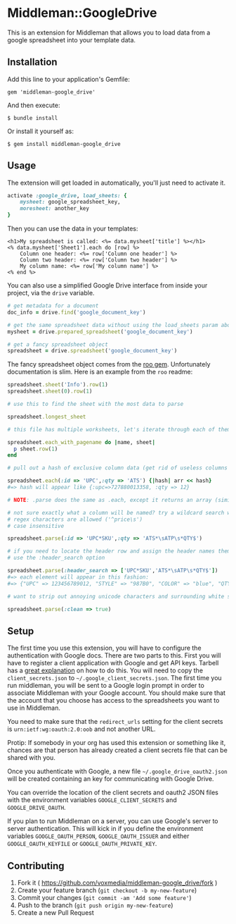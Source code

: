 # Middleman::GoogleDrive

This is an extension for Middleman that allows you to load data from a google 
spreadsheet into your template data.

## Installation

Add this line to your application's Gemfile:

    gem 'middleman-google_drive'

And then execute:

    $ bundle install

Or install it yourself as:

    $ gem install middleman-google_drive

## Usage

The extension will get loaded in automatically, you'll just need to activate it.

```ruby
activate :google_drive, load_sheets: {
    mysheet: google_spreadsheet_key,
    moresheet: another_key
}
```

Then you can use the data in your templates:

```erb
<h1>My spreadsheet is called: <%= data.mysheet['title'] %></h1>
<% data.mysheet['Sheet1'].each do [row] %>
    Column one header: <%= row['Column one header'] %>
    Column two header: <%= row['Column two header'] %>
    My column name: <%= row['My column name'] %>
<% end %>
```

You can also use a simplified Google Drive interface from inside your project, via the `drive`
variable.

```ruby
# get metadata for a document
doc_info = drive.find('google_document_key')

# get the same spreadsheet data without using the load_sheets param above
mysheet = drive.prepared_spreadsheet('google_document_key')

# get a fancy spreadsheet object
spreadsheet = drive.spreadsheet('google_document_key')
```

The fancy spreadsheet object comes from the [roo gem](https://github.com/Empact/roo). Unfortunately documentation is slim. Here is an example from the `roo` readme:

```ruby
spreadsheet.sheet('Info').row(1)
spreadsheet.sheet(0).row(1)

# use this to find the sheet with the most data to parse

spreadsheet.longest_sheet

# this file has multiple worksheets, let's iterate through each of them and process

spreadsheet.each_with_pagename do |name, sheet|
  p sheet.row(1)
end

# pull out a hash of exclusive column data (get rid of useless columns and save memory)

spreadsheet.each(:id => 'UPC',:qty => 'ATS') {|hash| arr << hash}
#=> hash will appear like {:upc=>727880013358, :qty => 12}

# NOTE: .parse does the same as .each, except it returns an array (similar to each vs. map)

# not sure exactly what a column will be named? try a wildcard search with the character *
# regex characters are allowed ('^price\s')
# case insensitive

spreadsheet.parse(:id => 'UPC*SKU',:qty => 'ATS*\sATP\s*QTY$')

# if you need to locate the header row and assign the header names themselves,
# use the :header_search option

spreadsheet.parse(:header_search => ['UPC*SKU','ATS*\sATP\s*QTY$'])
#=> each element will appear in this fashion:
#=> {"UPC" => 123456789012, "STYLE" => "987B0", "COLOR" => "blue", "QTY" => 78}

# want to strip out annoying unicode characters and surrounding white space?

spreadsheet.parse(:clean => true)
```

## Setup

The first time you use this extension, you will have to configure the authentication
with Google docs. There are two parts to this. First you will have to register
a client application with Google and get API keys. Tarbell has a [great
explanation](http://tarbell.readthedocs.org/en/latest/install.html#configure-google-spreadsheet-access-optional) on how to do this. You will need to copy the
`client_secrets.json` to `~/.google_client_secrets.json`. The first time you
run middleman, you will be sent to a Google login prompt in order to
associate Middleman with your Google account. You should make sure that the
account that you choose has access to the spreadsheets you want to use in
Middleman.

You need to make sure that the `redirect_urls` setting for the client secrets
is `urn:ietf:wg:oauth:2.0:oob` and not another URL.

Protip: If somebody in your org has used this extension or something like it,
chances are that person has already created a client secrets file that can be
shared with you.

Once you authenticate with Google, a new file `~/.google_drive_oauth2.json`
will be created containing an key for communicating with Google Drive.

You can override the location of the client secrets and oauth2 JSON files with
the environment variables `GOOGLE_CLIENT_SECRETS` and `GOOGLE_DRIVE_OAUTH`.

If you plan to run Middleman on a server, you can use Google's server to server
authentication. This will kick in if you define the environment variables
`GOOGLE_OAUTH_PERSON`, `GOOGLE_OAUTH_ISSUER` and either `GOOGLE_OAUTH_KEYFILE`
or `GOOGLE_OAUTH_PRIVATE_KEY`.

## Contributing

1. Fork it ( https://github.com/voxmedia/middleman-google_drive/fork )
2. Create your feature branch (`git checkout -b my-new-feature`)
3. Commit your changes (`git commit -am 'Add some feature'`)
4. Push to the branch (`git push origin my-new-feature`)
5. Create a new Pull Request
